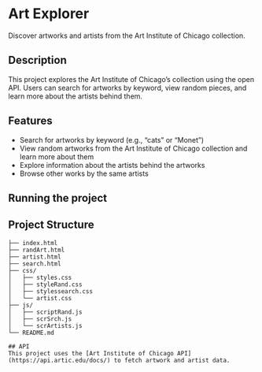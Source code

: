 # Art Explorer
Discover artworks and artists from the Art Institute of Chicago collection.

## Description
This project explores the Art Institute of Chicago’s collection using the open API. Users can search for artworks by keyword, view random pieces, and learn more about the artists behind them.

## Features
- Search for artworks by keyword (e.g., “cats” or “Monet”)  
- View random artworks from the Art Institute of Chicago collection and learn more about them  
- Explore information about the artists behind the artworks  
- Browse other works by the same artists

## Running the project


## Project Structure

```text
├── index.html
├── randArt.html
├── artist.html
├── search.html
├── css/
│   ├── styles.css
│   ├── styleRand.css
│   ├── stylessearch.css
│   └── artist.css
├── js/
│   ├── scriptRand.js
│   ├── scrSrch.js
│   └── scrArtists.js
└── README.md

## API
This project uses the [Art Institute of Chicago API](https://api.artic.edu/docs/) to fetch artwork and artist data.

